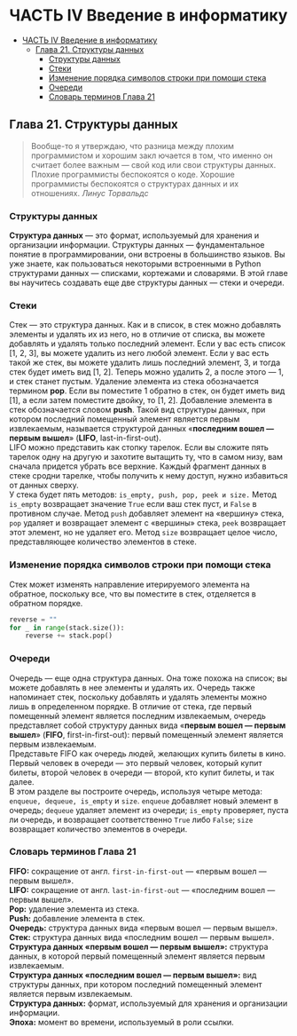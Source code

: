 # ЧАСТЬ IV Введение в информатику

<!-- TOC -->

- [ЧАСТЬ IV Введение в информатику](#часть-iv-введение-в-информатику)
    - [Глава 21. Структуры данных](#глава-21-структуры-данных)
        - [Структуры данных](#структуры-данных)
        - [Стеки](#стеки)
        - [Изменение порядка символов строки при помощи стека](#изменение-порядка-символов-строки-при-помощи-стека)
        - [Очереди](#очереди)
        - [Словарь терминов Глава 21](#словарь-терминов-глава-21)

<!-- /TOC -->

## Глава 21. Структуры данных

> Вообще-то я утверждаю, что разница между плохим программистом
> и хорошим закл ючается в том, что именно он считает более важным — свой
> код или свои структуры данных. Плохие программисты беспокоятся о коде.
> Хорошие программисты беспокоятся о структурах данных и их отношениях.
> *Линус Торвальдс*

### Структуры данных

**Структура данных** — это формат, используемый для хранения и организации информации. Структуры данных — фундаментальное понятие в программировании, они встроены в большинство языков. Вы уже знаете, как пользоваться некоторыми встроенными в Python структурами данных — списками, кортежами и словарями. В этой главе вы научитесь создавать еще две структуры данных — стеки и очереди.

### Стеки

Стек — это структура данных. Как и в список, в стек можно добавлять элементы и удалять их из него, но в отличие от списка, вы можете добавлять и удалять только последний элемент. Если у вас есть список [1, 2, 3], вы можете удалить из него любой элемент. Если у вас есть такой же стек, вы можете удалить лишь последний элемент, 3, и тогда стек будет иметь вид [1, 2]. Теперь можно удалить 2, а после этого — 1, и стек станет пустым. Удаление элемента из стека обозначается термином **pop**. Если вы поместите 1 обратно в стек, он будет иметь вид [1], а если затем поместите двойку, то [1, 2]. Добавление элемента в стек обозначается словом **push**. Такой вид структуры данных, при котором последний помещенный элемент является первым извлекаемым, называется структурой данных «**последним вошел — первым вышел**» (**LIFO**, last-in-first-out).  
LIFO можно представить как стопку тарелок. Если вы сложите пять тарелок одну на другую и захотите вытащить ту, что в самом низу, вам сначала придется убрать все верхние. Каждый фрагмент данных в стеке сродни тарелке, чтобы получить к нему доступ, нужно избавиться от данных сверху.  
У стека будет пять методов: `is_empty, push, pop, peek и size.` Метод `is_empty` возвращает значение `True` если ваш стек пуст, и `False` в противном случае. Метод `push` добавляет элемент на «вершину» стека, `pop` удаляет и возвращает элемент с «вершины» стека, `peek` возвращает этот элемент, но не удаляет его. Метод `size` возвращает целое число, представляющее количество элементов в стеке.

### Изменение порядка символов строки при помощи стека

Стек может изменять направление итерируемого элемента на обратное, поскольку все, что вы поместите в стек, отделяется в обратном порядке.

```python
reverse = ""
for _ in range(stack.size()):
    reverse += stack.pop()
```

### Очереди

Очередь — еще одна структура данных. Она тоже похожа на список; вы можете добавлять в нее элементы и удалять их. Очередь также напоминает стек, поскольку добавлять и удалять элементы можно лишь в определенном порядке. В отличие от стека, где первый помещенный элемент является последним извлекаемым, очередь представляет собой структуру данных вида «**первым вошел — первым вышел**» (**FIFO**, first-in-first-out): первый помещенный элемент является первым извлекаемым.  
Представьте FIFO как очередь людей, желающих купить билеты в кино. Первый человек в очереди — это первый человек, который купит билеты, второй человек в очереди — второй, кто купит билеты, и так далее.  
В этом разделе вы построите очередь, используя четыре метода: `enqueue, dequeue, is_empty` и `size`. `enqueue` добавляет новый элемент в очередь; `dequeue` удаляет элемент из очереди; `is_empty` проверяет, пуста ли очередь, и возвращает соответственно `True` либо `False`; `size` возвращает количество элементов в очереди.  

### Словарь терминов Глава 21

**FIFO:** сокращение от англ. `first-in-first-out` — «первым вошел — первым вышел».  
**LIFO:** сокращение от англ. `last-in-first-out` — «последним вошел — первым вышел».  
**Pop:** удаление элемента из стека.  
**Push:** добавление элемента в стек.  
**Очередь:** структура данных вида «первым вошел — первым вышел».  
**Стек:** структура данных вида «последним вошел — первым вышел».  
**Структура данных «первым вошел — первым вышел»:** структура данных, в которой первый помещенный элемент является первым извлекаемым.  
**Структура данных «последним вошел — первым вышел»:** вид структуры данных, при котором последний помещенный элемент является первым извлекаемым.  
**Структура данных:** формат, используемый для хранения и организации информации.  
**Эпоха:** момент во времени, используемый в роли ссылки.